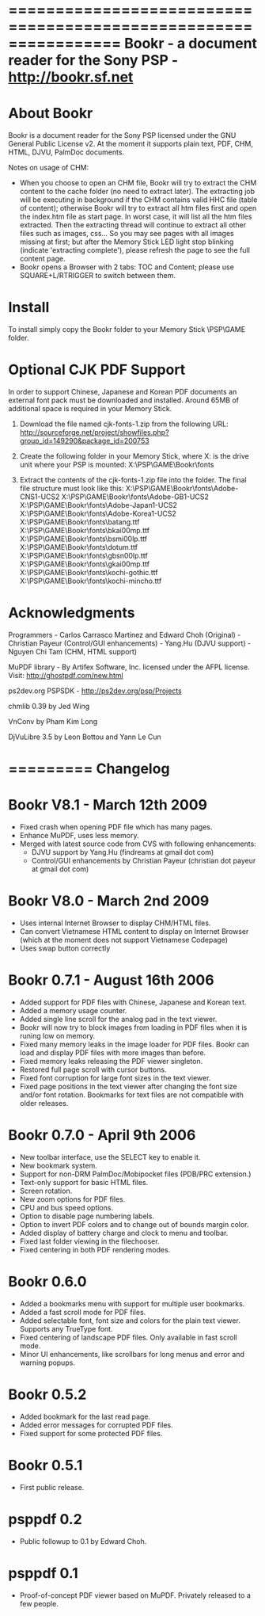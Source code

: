 ================================================================
Bookr - a document reader for the Sony PSP - http://bookr.sf.net
================================================================

About Bookr
===========
Bookr is a document reader for the Sony PSP licensed under the GNU General
Public License v2. At the moment it supports plain text, PDF, CHM, HTML, 
DJVU, PalmDoc documents.

Notes on usage of CHM:
- When you choose to open an CHM file, Bookr will try to extract the CHM content
to the cache folder (no need to extract later). The extracting job will be executing
in background if the CHM contains valid HHC file (table of content); otherwise
Bookr will try to extract all htm files first and open the index.htm file as
start page. In worst case, it will list all the htm files extracted. Then the
extracting thread will continue to extract all other files such as images, css...
So you may see pages with all images missing at first; but after the Memory Stick
LED light stop blinking (indicate 'extracting complete'), please refresh the page
to see the full content page.
- Bookr opens a Browser with 2 tabs: TOC and Content; please use SQUARE+L/RTRIGGER
to switch between them.

Install
=======
To install simply copy the Bookr folder to your Memory Stick \PSP\GAME folder. 

Optional CJK PDF Support
========================
In order to support Chinese, Japanese and Korean PDF documents an external font
pack must be downloaded and installed. Around 65MB of additional space is
required in your Memory Stick.

1) Download the file named cjk-fonts-1.zip from the following URL:
http://sourceforge.net/project/showfiles.php?group_id=149290&package_id=200753

2) Create the following folder in your Memory Stick, where X: is the drive unit
where your PSP is mounted:
X:\PSP\GAME\Bookr\fonts

3) Extract the contents of the cjk-fonts-1.zip file into the folder. The final
file structure must look like this:
X:\PSP\GAME\Bookr\fonts\Adobe-CNS1-UCS2
X:\PSP\GAME\Bookr\fonts\Adobe-GB1-UCS2
X:\PSP\GAME\Bookr\fonts\Adobe-Japan1-UCS2
X:\PSP\GAME\Bookr\fonts\Adobe-Korea1-UCS2
X:\PSP\GAME\Bookr\fonts\batang.ttf
X:\PSP\GAME\Bookr\fonts\bkai00mp.ttf
X:\PSP\GAME\Bookr\fonts\bsmi00lp.ttf
X:\PSP\GAME\Bookr\fonts\dotum.ttf
X:\PSP\GAME\Bookr\fonts\gbsn00lp.ttf
X:\PSP\GAME\Bookr\fonts\gkai00mp.ttf
X:\PSP\GAME\Bookr\fonts\kochi-gothic.ttf
X:\PSP\GAME\Bookr\fonts\kochi-mincho.ttf 

Acknowledgments
===============
Programmers - Carlos Carrasco Martinez and Edward Choh (Original)
			- Christian Payeur (Control/GUI enhancements)
			- Yang.Hu (DJVU support)
			- Nguyen Chi Tam (CHM, HTML support)

MuPDF library - By Artifex Software, Inc. licensed under the AFPL license.
Visit: http://ghostpdf.com/new.html

ps2dev.org PSPSDK - http://ps2dev.org/psp/Projects 

chmlib 0.39 by Jed Wing <jedwin at ugcs.caltech.edu>

VnConv by Pham Kim Long <longp at cslab.felk.cvut.cz>

DjVuLibre 3.5 by Leon Bottou and Yann Le Cun



=========
Changelog
========= 

Bookr V8.1 - March 12th 2009
============================
- Fixed crash when opening PDF file which has many pages.
- Enhance MuPDF, uses less memory.
- Merged with latest source code from CVS with following enhancements:
   + DJVU support by Yang.Hu (findreams at gmail dot com)
   + Control/GUI enhancements by Christian Payeur (christian dot payeur at gmail dot com)

Bookr V8.0 - March 2nd 2009
===========================
- Uses internal Internet Browser to display CHM/HTML files.
- Can convert Vietnamese HTML content to display on Internet Browser (which
at the moment does not support Vietnamese Codepage)
- Uses swap button correctly
 
Bookr 0.7.1 - August 16th 2006
==============================
- Added support for PDF files with Chinese, Japanese and Korean text.
- Added a memory usage counter.
- Added single line scroll for the analog pad in the text viewer.
- Bookr will now try to block images from loading in PDF files when it is
runing low on memory.
- Fixed many memory leaks in the image loader for PDF files. Bookr can load
and display PDF files with more images than before.
- Fixed memory leaks releasing the PDF viewer singleton.
- Restored full page scroll with cursor buttons.
- Fixed font corruption for large font sizes in the text viewer.
- Fixed page positions in the text viewer after changing the font size and/or
font rotation. Bookmarks for text files are not compatible with older
releases.

Bookr 0.7.0 - April 9th 2006
============================
- New toolbar interface, use the SELECT key to enable it.
- New bookmark system.
- Support for non-DRM PalmDoc/Mobipocket files (PDB/PRC extension.)
- Text-only support for basic HTML files.
- Screen rotation.
- New zoom options for PDF files.
- CPU and bus speed options.
- Option to disable page numbering labels.
- Option to invert PDF colors and to change out of bounds margin color.
- Added display of battery charge and clock to menu and toolbar.
- Fixed last folder viewing in the filechooser.
- Fixed centering in both PDF rendering modes.

Bookr 0.6.0
===========
- Added a bookmarks menu with support for multiple user bookmarks.
- Added a fast scroll mode for PDF files.
- Added selectable font, font size and colors for the plain text viewer.
Supports any TrueType font.
- Fixed centering of landscape PDF files. Only available in fast scroll mode.
- Minor UI enhancements, like scrollbars for long menus and error and warning
popups.

Bookr 0.5.2
===========
- Added bookmark for the last read page.
- Added error messages for corrupted PDF files.
- Fixed support for some protected PDF files.

Bookr 0.5.1
===========
- First public release.

psppdf 0.2
==========
- Public followup to 0.1 by Edward Choh.

psppdf 0.1
==========
- Proof-of-concept PDF viewer based on MuPDF. Privately released to a few
people. 